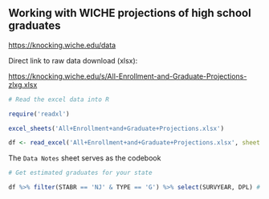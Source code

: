 ## Working with WICHE projections of high school graduates

https://knocking.wiche.edu/data

Direct link to raw data download (xlsx):

https://knocking.wiche.edu/s/All-Enrollment-and-Graduate-Projections-zlxg.xlsx

```r
# Read the excel data into R

require('readxl')

excel_sheets('All+Enrollment+and+Graduate+Projections.xlsx')

df <- read_excel('All+Enrollment+and+Graduate+Projections.xlsx', sheet = 'Projections')

```
The `Data Notes` sheet serves as the codebook

```r
# Get estimated graduates for your state

df %>% filter(STABR == 'NJ' & TYPE == 'G') %>% select(SURVYEAR, DPL) # Public

```
